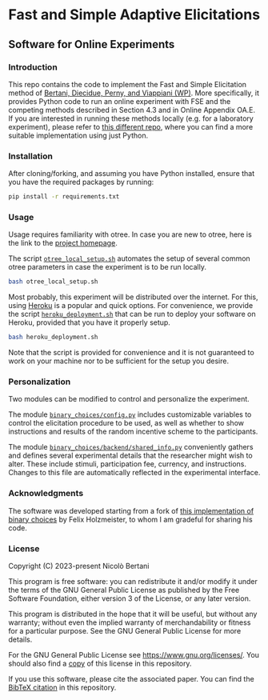 # Fast and Simple Adaptive Elicitations
## Software for Online Experiments

### Introduction

This repo contains the code to implement the Fast and Simple Elicitation method of [Bertani, Diecidue, Perny, and Viappiani (WP)](https://papers.ssrn.com/sol3/papers.cfm?abstract_id=3569625).
More specifically, it provides Python code to run an online experiment with FSE and the competing methods described in Section 4.3 and in Online Appendix OA.E.
If you are interested in running these methods locally (e.g. for a laboratory experiment), please refer to [this different repo](https://github.com/nicolobertani/FSE), where you can find a more suitable implementation using just Python.


### Installation

After cloning/forking, and assuming you have Python installed, ensure that you have the required packages by running:

```bash
pip install -r requirements.txt
```


### Usage

Usage requires familiarity with otree.
In case you are new to otree, here is the link to the [project homepage](https://www.otree.org/).

The script [`otree_local_setup.sh`](otree_local_setup.sh) automates the setup of several common otree parameters in case the experiment is to be run locally.

```bash
bash otree_local_setup.sh
```

Most probably, this experiment will be distributed over the internet.
For this, using [Heroku](https://www.heroku.com/) is a popular and quick options.
For convenience, we provide the script [`heroku_deployment.sh`](heroku_deployment.sh) that can be run to deploy your software on Heroku, provided that you have it properly setup.

```bash
bash heroku_deployment.sh
```

Note that the script is provided for convenience and it is not guaranteed to work on your machine nor to be sufficient for the setup you desire.


### Personalization

Two modules can be modified to control and personalize the experiment.

The module [`binary_choices/config.py`](binary_choices/config.py) includes customizable variables to control the elicitation procedure to be used, as well as whether to show instructions and results of the random incentive scheme to the participants.

The module [`binary_choices/backend/shared_info.py`](binary_choices/backend/shared_info.py) conveniently gathers and defines several experimental details that the researcher might wish to alter. 
These include stimuli, participation fee, currency, and instructions. 
Changes to this file are automatically reflected in the experimental interface.


### Acknowledgments

The software was developed starting from a fork of [this implementation of binary choices](https://github.com/felixholzmeister/icl) by Felix Holzmeister, to whom I am gradeful for sharing his code.


### License

Copyright (C) 2023-present  Nicolò Bertani

This program is free software: you can redistribute it and/or modify it under the terms of the GNU General Public License as published by the Free Software Foundation, either version 3 of the License, or any later version.

This program is distributed in the hope that it will be useful, but without any warranty; without even the implied warranty of merchandability or fitness for a particular purpose.  See the GNU General Public License for more details.

For the GNU General Public License see <https://www.gnu.org/licenses/>. You should also find a [copy](LICENSE) of this license in this repository.

If you use this software, please cite the associated paper. You can find the [BibTeX citation](cite.bib) in this repository.